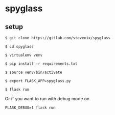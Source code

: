spyglass
========

setup
-----

`$ git clone https://gitlab.com/stevenix/spyglass`

`$ cd spyglass`

`$ virtualenv venv`

`$ pip install -r requirements.txt`

`$ source venv/bin/activate`

`$ export FLASK_APP=spyglass.py`

`$ flask run`

Or if you want to run with debug mode on.

`FLASK_DEBUG=1 flask run`

